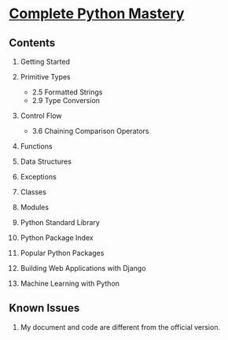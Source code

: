 # [Complete Python Mastery](https://codewithmosh.com/p/python-programming-course-beginners)

## Contents

1. Getting Started

2. Primitive Types
    - 2.5 Formatted Strings
    - 2.9 Type Conversion

3. Control Flow
    - 3.6 Chaining Comparison Operators

4. Functions

5. Data Structures

6. Exceptions

7. Classes

8. Modules

9. Python Standard Library

10. Python Package Index

11. Popular Python Packages

12. Building Web Applications with Django

13. Machine Learning with Python

## Known Issues

1. My document and code are different from the official version.
